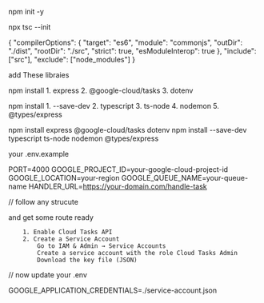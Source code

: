 


npm init -y


npx tsc --init


{
  "compilerOptions": {
    "target": "es6",
    "module": "commonjs",
    "outDir": "./dist",
    "rootDir": "./src",
    "strict": true,
    "esModuleInterop": true
  },
  "include": ["src"],
  "exclude": ["node_modules"]
}



add These libraies


npm install 
        1. express 
        2. @google-cloud/tasks 
        3. dotenv

npm install 
    1. --save-dev 
    2. typescript 
    3. ts-node 
    4. nodemon 
    5. @types/express


npm install express @google-cloud/tasks dotenv
npm install --save-dev typescript ts-node nodemon @types/express


your .env.example

PORT=4000
GOOGLE_PROJECT_ID=your-google-cloud-project-id
GOOGLE_LOCATION=your-region
GOOGLE_QUEUE_NAME=your-queue-name
HANDLER_URL=https://your-domain.com/handle-task



// follow any strucute

and get some route ready

        1. Enable Cloud Tasks API
        2. Create a Service Account
            Go to IAM & Admin → Service Accounts
            Create a service account with the role Cloud Tasks Admin
            Download the key file (JSON)



// now update your .env

GOOGLE_APPLICATION_CREDENTIALS=./service-account.json
